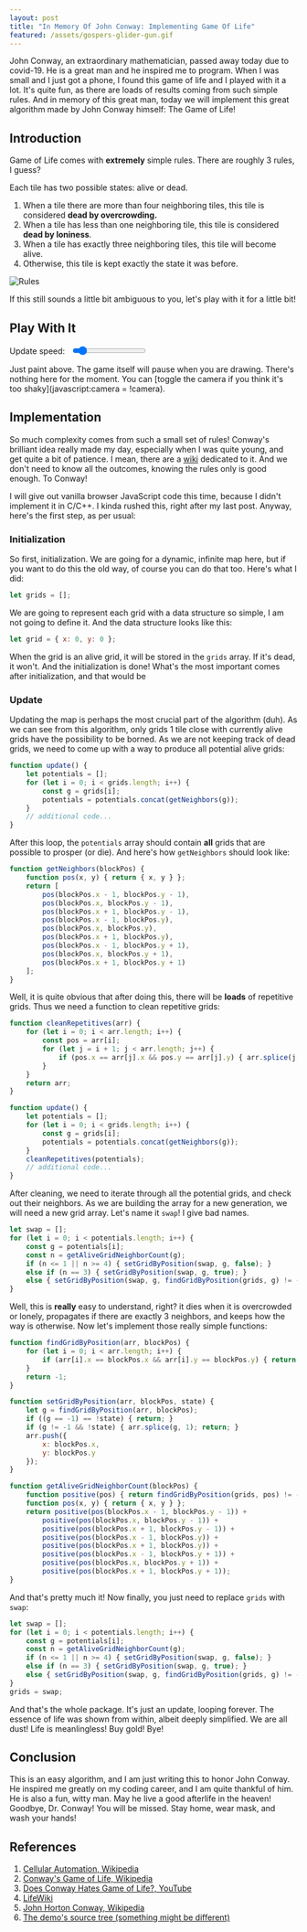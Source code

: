 ```yaml
---
layout: post
title: "In Memory Of John Conway: Implementing Game Of Life"
featured: /assets/gospers-glider-gun.gif
---
```


John Conway, an extraordinary mathematician, passed away today due to covid-19. He is a great man and he inspired me to program. When I was small and I just got a phone, I found this game of life and I played with it a lot. It's quite fun, as there are loads of results coming from such simple rules. And in memory of this great man, today we will implement this great algorithm made by John Conway himself: The Game of Life!

## Introduction

Game of Life comes with __extremely__ simple rules. There are roughly 3 rules, I guess?

Each tile has two possible states: alive or dead.

1. When a tile there are more than four neighboring tiles, this tile is considered __dead by overcrowding.__
2. When a tile has less than one neighboring tile, this tile is considered __dead by loniness__.
3. When a tile has exactly three neighboring tiles, this tile will become alive.
4. Otherwise, this tile is kept exactly the state it was before.

![Rules](/assets/gol/rules.jpeg)

If this still sounds a little bit ambiguous to you, let's play with it for a little bit!

## Play With It

<canvas id="gol" width="500" height="500" style="width: 250px; height: 250px; touch-action: none"></canvas>
<script src="/assets/gol/gol.js"></script>

<div style="display: flex; align-items: center">
Update speed: <input type="range" min="0.01" max="1.0" step="0.01" value="0.1" id="update" class="slider" style="margin-left: 1em">&nbsp;<span id="updateValue"></span>
</div>

Just paint above. The game itself will pause when you are drawing. <span id="generation">There's nothing here for the moment</span>. You can [toggle the camera if you think it's too shaky](javascript:camera = !camera).

## Implementation

So much complexity comes from such a small set of rules! Conway's brilliant idea really made my day, especially when I was quite young, and get quite a bit of patience. I mean, there are a [wiki](https://conwaylife.com/wiki/Main_Page) dedicated to it. And we don't need to know all the outcomes, knowing the rules only is good enough. To Conway!

I will give out vanilla browser JavaScript code this time, because I didn't implement it in C/C++. I kinda rushed this, right after my last post. Anyway, here's the first step, as per usual:

### Initialization

So first, initialization. We are going for a dynamic, infinite map here, but if you want to do this the old way, of course you can do that too. Here's what I did:

```js
let grids = [];
```

We are going to represent each grid with a data structure so simple, I am not going to define it. And the data structure looks like this:

```js
let grid = { x: 0, y: 0 };
```

When the grid is an alive grid, it will be stored in the `grids` array. If it's dead, it won't. And the initialization is done! What's the most important comes after initialization, and that would be

### Update

Updating the map is perhaps the most crucial part of the algorithm (duh). As we can see from this algorithm, only grids 1 tile close with currently alive grids have the possibility to be borned. As we are not keeping track of dead grids, we need to come up with a way to produce all potential alive grids:

```js
function update() {
    let potentials = [];
    for (let i = 0; i < grids.length; i++) {
        const g = grids[i];
        potentials = potentials.concat(getNeighbors(g));
    }
    // additional code...
}
```

After this loop, the `potentials` array should contain __all__ grids that are possible to prosper (or die). And here's how `getNeighbors` should look like:

```js
function getNeighbors(blockPos) {
    function pos(x, y) { return { x, y } };
    return [
        pos(blockPos.x - 1, blockPos.y - 1),
        pos(blockPos.x, blockPos.y - 1),
        pos(blockPos.x + 1, blockPos.y - 1),
        pos(blockPos.x - 1, blockPos.y),
        pos(blockPos.x, blockPos.y),
        pos(blockPos.x + 1, blockPos.y),
        pos(blockPos.x - 1, blockPos.y + 1),
        pos(blockPos.x, blockPos.y + 1),
        pos(blockPos.x + 1, blockPos.y + 1)
    ];
}
```

Well, it is quite obvious that after doing this, there will be __loads__ of repetitive grids. Thus we need a function to clean repetitive grids:

```js
function cleanRepetitives(arr) {
    for (let i = 0; i < arr.length; i++) {
        const pos = arr[i];
        for (let j = i + 1; j < arr.length; j++) {
            if (pos.x == arr[j].x && pos.y == arr[j].y) { arr.splice(j, 1); j--; continue; }
        }
    }
    return arr;
}

function update() {
    let potentials = [];
    for (let i = 0; i < grids.length; i++) {
        const g = grids[i];
        potentials = potentials.concat(getNeighbors(g));
    }
    cleanRepetitives(potentials);
    // additional code...
}
```

After cleaning, we need to iterate through all the potential grids, and check out their neighbors. As we are building the array for a new generation, we will need a new grid array. Let's name it `swap`! I give bad names.

```js
let swap = [];
for (let i = 0; i < potentials.length; i++) {
    const g = potentials[i];
    const n = getAliveGridNeighborCount(g);
    if (n <= 1 || n >= 4) { setGridByPosition(swap, g, false); }
    else if (n == 3) { setGridByPosition(swap, g, true); }
    else { setGridByPosition(swap, g, findGridByPosition(grids, g) != -1); }
}
```

Well, this is __really__ easy to understand, right? it dies when it is overcrowded or lonely, propagates if there are exactly 3 neighbors, and keeps how the way is otherwise. Now let's implement those really simple functions:

```js
function findGridByPosition(arr, blockPos) {
    for (let i = 0; i < arr.length; i++) {
        if (arr[i].x == blockPos.x && arr[i].y == blockPos.y) { return i; }
    }
    return -1;
}

function setGridByPosition(arr, blockPos, state) {
    let g = findGridByPosition(arr, blockPos);
    if ((g == -1) == !state) { return; }
    if (g != -1 && !state) { arr.splice(g, 1); return; }
    arr.push({
        x: blockPos.x,
        y: blockPos.y
    });
}

function getAliveGridNeighborCount(blockPos) {
    function positive(pos) { return findGridByPosition(grids, pos) != -1 ? 1 : 0; }
    function pos(x, y) { return { x, y } };
    return positive(pos(blockPos.x - 1, blockPos.y - 1)) +
        positive(pos(blockPos.x, blockPos.y - 1)) +
        positive(pos(blockPos.x + 1, blockPos.y - 1)) +
        positive(pos(blockPos.x - 1, blockPos.y)) +
        positive(pos(blockPos.x + 1, blockPos.y)) +
        positive(pos(blockPos.x - 1, blockPos.y + 1)) +
        positive(pos(blockPos.x, blockPos.y + 1)) +
        positive(pos(blockPos.x + 1, blockPos.y + 1));
}
```

And that's pretty much it! Now finally, you just need to replace `grids` with `swap`:

```js
let swap = [];
for (let i = 0; i < potentials.length; i++) {
    const g = potentials[i];
    const n = getAliveGridNeighborCount(g);
    if (n <= 1 || n >= 4) { setGridByPosition(swap, g, false); }
    else if (n == 3) { setGridByPosition(swap, g, true); }
    else { setGridByPosition(swap, g, findGridByPosition(grids, g) != -1); }
}
grids = swap;
```

And that's the whole package. It's just an update, looping forever. The essence of life was shown from within, albeit deeply simplified. We are all dust! Life is meanlingless! Buy gold! Bye!

## Conclusion

This is an easy algorithm, and I am just writing this to honor John Conway. He inspired me greatly on my coding career, and I am quite thankful of him. He is also a fun, witty man. May he live a good afterlife in the heaven! Goodbye, Dr. Conway! You will be missed. Stay home, wear mask, and wash your hands!

## References

1. [Cellular Automation, Wikipedia](https://en.wikipedia.org/wiki/Cellular_automaton)
2. [Conway's Game of Life, Wikipedia](https://en.wikipedia.org/wiki/Conway%27s_Game_of_Life)
3. [Does Conway Hates Game of Life?, YouTube](https://www.youtube.com/watch?v=E8kUJL04ELA)
4. [LifeWiki](https://conwaylife.com/)
5. [John Horton Conway, Wikipedia](https://en.wikipedia.org/wiki/John_Horton_Conway)
6. [The demo's source tree (something might be different)](https://github.com/42yeah/EoS/tree/master/assets/gol)
